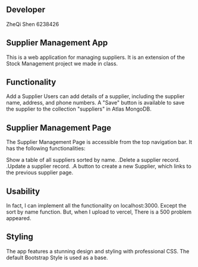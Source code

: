 ## Developer
ZheQi Shen 6238426

## Supplier Management App
This is a web application for managing suppliers. It is an extension of the Stock Management project we made in class.

## Functionality
Add a Supplier
Users can add details of a supplier, including the supplier name, address, and phone numbers. A "Save" button is available to save the supplier to the collection "suppliers" in Atlas MongoDB.

## Supplier Management Page
The Supplier Management Page is accessible from the top navigation bar. It has the following functionalities:

Show a table of all suppliers sorted by name.
.Delete a supplier record.
.Update a supplier record.
.A button to create a new Supplier, which links to the previous supplier page.


## Usability
In fact, I can implement all the functionality on localhost:3000. Except the sort by name function. But, when I upload to vercel, There is a 500 problem appeared.



## Styling
The app features a stunning design and styling with professional CSS. The default Bootstrap Style is used as a base.
